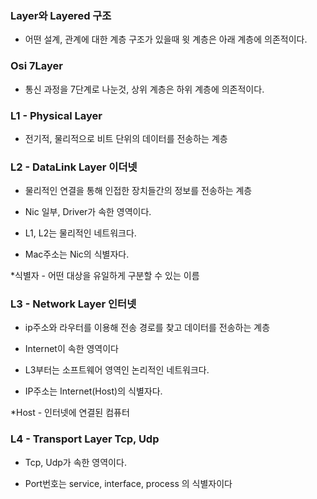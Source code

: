 ### Layer와 Layered 구조

* 어떤 설계, 관계에 대한 계층 구조가 있을때 윗 계층은 아래 계층에 의존적이다.


### Osi 7Layer

* 통신 과정을 7단계로 나눈것, 상위 계층은 하위 계층에 의존적이다.


### L1 - Physical Layer 

* 전기적, 물리적으로 비트 단위의 데이터를 전송하는 계층


### L2 - DataLink Layer 이더넷

* 물리적인 연결을 통해 인접한 장치들간의 정보를 전송하는 계층

* Nic 일부, Driver가 속한 영역이다.

* L1, L2는 물리적인 네트워크다.

* Mac주소는 Nic의 식별자다.

*식별자 - 어떤 대상을 유일하게 구분할 수 있는 이름


### L3 - Network Layer 인터넷

* ip주소와 라우터를 이용해 전송 경로를 찾고 데이터를 전송하는 계층

* Internet이 속한 영역이다

* L3부터는 소프트웨어 영역인 논리적인 네트워크다.

* IP주소는 Internet(Host)의 식별자다.

*Host - 인터넷에 연결된 컴퓨터


### L4 - Transport Layer Tcp, Udp

* Tcp, Udp가 속한 영역이다.

* Port번호는 service, interface, process 의 식별자이다

